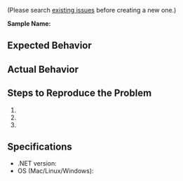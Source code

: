 (Please search [existing issues](https://github.com/googleworkspace/dotnet-samples/issues) before creating a new one.)

**Sample Name:**

## Expected Behavior


## Actual Behavior


## Steps to Reproduce the Problem

  1.
  1.
  1.

## Specifications

  - .NET version:
  - OS (Mac/Linux/Windows):
